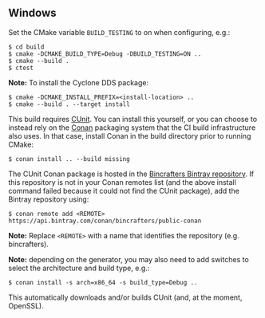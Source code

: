 ## Windows

Set the CMake variable `BUILD_TESTING` to on when configuring, e.g.:

```
$ cd build
$ cmake -DCMAKE_BUILD_TYPE=Debug -DBUILD_TESTING=ON ..
$ cmake --build .
$ ctest
```


**Note:** To install the Cyclone DDS package:

```
$ cmake -DCMAKE_INSTALL_PREFIX=<install-location> ..
$ cmake --build . --target install
```


This build requires [CUnit](http://cunit.sourceforge.net/). You can install this yourself, or you can choose to instead rely on the [Conan](https://conan.io/) packaging system that the CI build infrastructure also uses. In that case, install Conan in the build directory prior to running CMake:

```
$ conan install .. --build missing
```


The CUnit Conan package is hosted in the [Bincrafters Bintray repository](https://bintray.com/bincrafters/public-conan). If this repository is not in your Conan remotes list (and the above install command failed because it could not find the CUnit package), add the Bintray repository using:

```
$ conan remote add <REMOTE> https://api.bintray.com/conan/bincrafters/public-conan
```


**Note:** Replace `<REMOTE>` with a name that identifies the repository (e.g. bincrafters).

**Note:** depending on the generator, you may also need to add switches to select the architecture and build type, e.g.:

```
$ conan install -s arch=x86_64 -s build_type=Debug ..
```


This automatically downloads and/or builds CUnit (and, at the moment, OpenSSL).